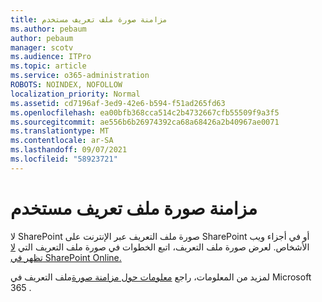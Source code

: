 ```yaml
---
title: مزامنة صورة ملف تعريف مستخدم
ms.author: pebaum
author: pebaum
manager: scotv
ms.audience: ITPro
ms.topic: article
ms.service: o365-administration
ROBOTS: NOINDEX, NOFOLLOW
localization_priority: Normal
ms.assetid: cd7196af-3ed9-42e6-b594-f51ad265fd63
ms.openlocfilehash: ea00bfb368cca514c2b4732667cfb55509f9a3f5
ms.sourcegitcommit: ae556b6b26974392ca68a68426a2b40967ae0071
ms.translationtype: MT
ms.contentlocale: ar-SA
ms.lasthandoff: 09/07/2021
ms.locfileid: "58923721"
---
```

# <a name="sync-a-users-profile-picture"></a>مزامنة صورة ملف تعريف مستخدم

لا SharePoint صورة ملف التعريف عبر الإنترنت على SharePoint أو في أجزاء ويب الأشخاص. لعرض صورة ملف التعريف، اتبع الخطوات في صورة ملف التعريف التي [لا تظهر في SharePoint Online.](https://docs.microsoft.com/sharepoint/troubleshoot/administration/profile-picture-not-showing)

لمزيد من المعلومات، راجع [معلومات حول مزامنة صورة](https://support.office.com/article/information-about-profile-picture-synchronization-in-office-365-20594d76-d054-4af4-a660-401133e3d48a)ملف التعريف في Microsoft 365 .

